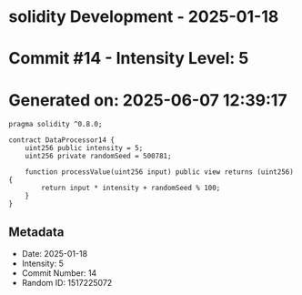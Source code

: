 ﻿# solidity Development - 2025-01-18
# Commit #14 - Intensity Level: 5
# Generated on: 2025-06-07 12:39:17
```solidity
pragma solidity ^0.8.0;

contract DataProcessor14 {
    uint256 public intensity = 5;
    uint256 private randomSeed = 500781;

    function processValue(uint256 input) public view returns (uint256) {
        return input * intensity + randomSeed % 100;
    }
}
```
## Metadata
- Date: 2025-01-18
- Intensity: 5
- Commit Number: 14
- Random ID: 1517225072

